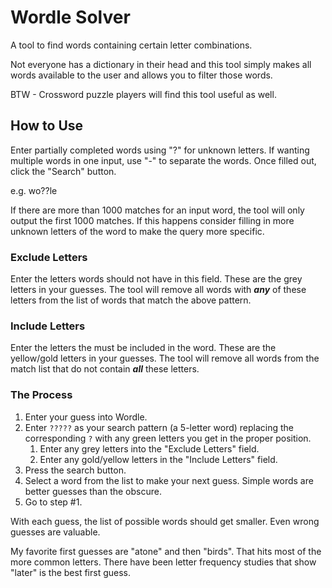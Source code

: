 # Wordle Solver

A tool to find words containing certain letter combinations.

Not everyone has a dictionary in their head and this tool simply makes all words available to the user and allows you to filter those words.

BTW - Crossword puzzle players will find this tool useful as well.

## How to Use

Enter partially completed words using "?" for unknown letters. If wanting multiple words in one input, use "-" to separate the words. Once filled out, click the "Search" button.

e.g. wo??le

If there are more than 1000 matches for an input word, the tool will only output the first 1000 matches. If this happens consider filling in more unknown letters of the word to make the query more specific.

### Exclude Letters

Enter the letters words should not have in this field. These are the grey letters in your guesses. The tool will remove all words with _**any**_ of these letters from the list of words that match the above pattern.

### Include Letters

Enter the letters the must be included in the word. These are the yellow/gold letters in your guesses. The tool will remove all words from the match list that do not contain _**all**_ these letters.

### The Process

1. Enter your guess into Wordle.
2. Enter `?????` as your search pattern (a 5-letter word) replacing the corresponding `?` with any green letters you get in the proper position.
   1. Enter any grey letters into the "Exclude Letters" field.
   2. Enter any gold/yellow letters in the "Include Letters" field.
3. Press the search button.
4. Select a word from the list to make your next guess. Simple words are better guesses than the obscure.
5. Go to step #1.

With each guess, the list of possible words should get smaller. Even wrong guesses are valuable.

My favorite first guesses are "atone" and then "birds". That hits most of the more common letters. There have been letter frequency studies that show "later" is the best first guess.
